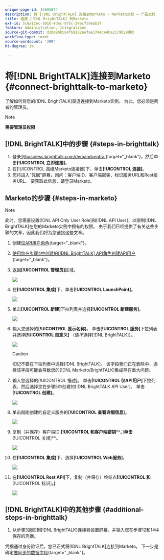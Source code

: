 ```yaml
---
unique-page-id: 15695874
description: 将 [!DNL BrightTALK] 连接到Marketo - Marketo文档 — 产品文档
title: 连接 [!DNL BrightTALK] 到Marketo
exl-id: 5c6a12ec-301b-4dec-975c-24ec759ebb37
feature: Administration, Integrations
source-git-commit: d20a9bb584f69282eefae3704ce4be2179b29d0b
workflow-type: tm+mt
source-wordcount: '309'
ht-degree: 1%

---
```


# 将[!DNL BrightTALK]连接到Marketo {#connect-brighttalk-to-marketo}

了解如何将您的[!DNL BrightTALK]渠道连接到Marketo实例。 为此，您必须是两者的管理员。

>[!NOTE]
>
>**需要管理员权限**

## [!DNL BrightTALK]中的步骤 {#steps-in-brighttalk}

1. 登录到[business.brighttalk.com/demandcentral](https://business.brighttalk.com/demandcentral/login){target="_blank"}，然后单击&#x200B;**[!UICONTROL 立即连接]**。
1. 在[!UICONTROL 高级Marketo连接器]下，单击&#x200B;**[!UICONTROL 连接]**。
1. 您将进入“凭据”屏幕，询问：客户端ID、客户端密钥、标识服务URL和Rest服务URL。 要获取此信息，请登录Marketo。

## Marketo的步骤 {#steps-in-marketo}

>[!NOTE]
>
>此时，您需要设置[!DNL API Only User Role]和[!DNL API User]，以限制[!DNL BrightTALK]在您的Marketo实例中拥有的权限。 由于我们已经提供了有关这些步骤的文章，因此我们将为您链接这些文章。

1. 创建[仅API用户角色](/help/marketo/product-docs/administration/users-and-roles/create-an-api-only-user-role.md){target="_blank"}。

1. [使用您在步骤4中创建的[!DNL BrightTALK] API角色创建API用户](/help/marketo/product-docs/administration/users-and-roles/create-an-api-only-user.md){target="_blank"}。

1. 返回&#x200B;**[!UICONTROL 管理员]**&#x200B;区域。

   ![](assets/connect-brighttalk-to-marketo-1.png)

1. 在&#x200B;**[!UICONTROL 集成]**&#x200B;下，单击&#x200B;**[!UICONTROL LaunchPoint]**。

   ![](assets/connect-brighttalk-to-marketo-2.png)

1. 单击&#x200B;**[!UICONTROL 新建]**&#x200B;下拉列表并选择&#x200B;**[!UICONTROL 新建服务]**。

   ![](assets/connect-brighttalk-to-marketo-3.png)

1. 输入您选择的&#x200B;**[!UICONTROL 显示名称]**。 单击&#x200B;**[!UICONTROL 服务]**&#x200B;下拉列表并选择&#x200B;**[!UICONTROL 自定义]** （请&#x200B;_不_&#x200B;选择[!DNL BrightTALK]）。

   ![](assets/connect-brighttalk-to-marketo-4.png)

   >[!CAUTION]
   >
   >切记不要在下拉列表中选择[!DNL BrightTALK]。 该字段我们正在删除中，选择该字段可能会导致您的[!DNL Marketo/BrightTALK]集成存在重大问题。

1. 输入您选择的[!UICONTROL 描述]。 单击&#x200B;**[!UICONTROL 仅API用户]**&#x200B;下拉列表，然后选择您在步骤5中创建的[!DNL BrightTALK API User]。 单击&#x200B;**[!UICONTROL 创建]**。

   ![](assets/connect-brighttalk-to-marketo-5.png)

1. 单击刚刚创建的自定义服务的&#x200B;**[!UICONTROL 查看详细信息]**。

   ![](assets/connect-brighttalk-to-marketo-6.png)

1. 复制（并保存）客户端ID **[!UICONTROL 和客户端密钥****。]**&#x200B;单击&#x200B;**[!UICONTROL 关闭]**。

   ![](assets/connect-brighttalk-to-marketo-7.png)

1. 在&#x200B;**[!UICONTROL 集成]**&#x200B;下，选择&#x200B;**[!UICONTROL Web服务]**。

   ![](assets/connect-brighttalk-to-marketo-8.png)

1. 在&#x200B;**[!UICONTROL Rest API]**&#x200B;下，复制（并保存）终结点&#x200B;**[!UICONTROL 和**[!UICONTROL &#x200B;标识&#x200B;]**。]**

   ![](assets/connect-brighttalk-to-marketo-9.png)

## [!DNL BrightTALK]中的其他步骤 {#additional-steps-in-brighttalk}

1. 从步骤3返回到[!DNL BrightTALK]连接器设置屏幕，并输入您在步骤12和14中保存的凭据。

凭据通过身份验证后，您已正式将[!DNL BrightTALK]连接到Marketo。 下一步是确定[要同步的数据字段](https://support.brighttalk.com/hc/en-us/articles/115005131274-BrightTALK-Connector-for-Marketo-Choose-the-Fields-to-Sync){target="_blank"}。
